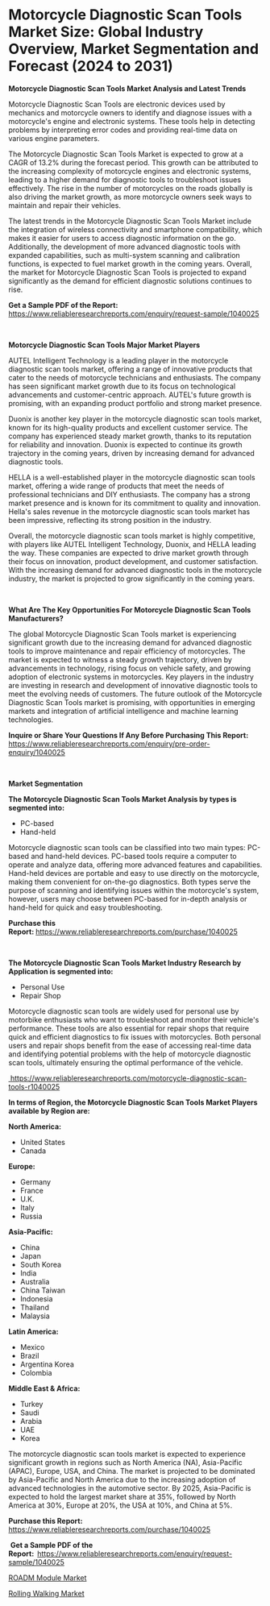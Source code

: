 <p><h1>Motorcycle Diagnostic Scan Tools Market Size: Global Industry Overview, Market Segmentation and Forecast (2024 to 2031)</h1></p><p><strong>Motorcycle Diagnostic Scan Tools Market Analysis and Latest Trends</strong></p>
<p><p>Motorcycle Diagnostic Scan Tools are electronic devices used by mechanics and motorcycle owners to identify and diagnose issues with a motorcycle's engine and electronic systems. These tools help in detecting problems by interpreting error codes and providing real-time data on various engine parameters.</p><p>The Motorcycle Diagnostic Scan Tools Market is expected to grow at a CAGR of 13.2% during the forecast period. This growth can be attributed to the increasing complexity of motorcycle engines and electronic systems, leading to a higher demand for diagnostic tools to troubleshoot issues effectively. The rise in the number of motorcycles on the roads globally is also driving the market growth, as more motorcycle owners seek ways to maintain and repair their vehicles.</p><p>The latest trends in the Motorcycle Diagnostic Scan Tools Market include the integration of wireless connectivity and smartphone compatibility, which makes it easier for users to access diagnostic information on the go. Additionally, the development of more advanced diagnostic tools with expanded capabilities, such as multi-system scanning and calibration functions, is expected to fuel market growth in the coming years. Overall, the market for Motorcycle Diagnostic Scan Tools is projected to expand significantly as the demand for efficient diagnostic solutions continues to rise.</p></p>
<p><strong>Get a Sample PDF of the Report:&nbsp;</strong> <a href="https://www.reliableresearchreports.com/enquiry/request-sample/1040025">https://www.reliableresearchreports.com/enquiry/request-sample/1040025</a></p>
<p>&nbsp;</p>
<p><strong>Motorcycle Diagnostic Scan Tools Major Market Players</strong></p>
<p><p>AUTEL Intelligent Technology is a leading player in the motorcycle diagnostic scan tools market, offering a range of innovative products that cater to the needs of motorcycle technicians and enthusiasts. The company has seen significant market growth due to its focus on technological advancements and customer-centric approach. AUTEL's future growth is promising, with an expanding product portfolio and strong market presence.</p><p>Duonix is another key player in the motorcycle diagnostic scan tools market, known for its high-quality products and excellent customer service. The company has experienced steady market growth, thanks to its reputation for reliability and innovation. Duonix is expected to continue its growth trajectory in the coming years, driven by increasing demand for advanced diagnostic tools.</p><p>HELLA is a well-established player in the motorcycle diagnostic scan tools market, offering a wide range of products that meet the needs of professional technicians and DIY enthusiasts. The company has a strong market presence and is known for its commitment to quality and innovation. Hella's sales revenue in the motorcycle diagnostic scan tools market has been impressive, reflecting its strong position in the industry.</p><p>Overall, the motorcycle diagnostic scan tools market is highly competitive, with players like AUTEL Intelligent Technology, Duonix, and HELLA leading the way. These companies are expected to drive market growth through their focus on innovation, product development, and customer satisfaction. With the increasing demand for advanced diagnostic tools in the motorcycle industry, the market is projected to grow significantly in the coming years.</p></p>
<p>&nbsp;</p>
<p><strong>What Are The Key Opportunities For Motorcycle Diagnostic Scan Tools Manufacturers?</strong></p>
<p><p>The global Motorcycle Diagnostic Scan Tools market is experiencing significant growth due to the increasing demand for advanced diagnostic tools to improve maintenance and repair efficiency of motorcycles. The market is expected to witness a steady growth trajectory, driven by advancements in technology, rising focus on vehicle safety, and growing adoption of electronic systems in motorcycles. Key players in the industry are investing in research and development of innovative diagnostic tools to meet the evolving needs of customers. The future outlook of the Motorcycle Diagnostic Scan Tools market is promising, with opportunities in emerging markets and integration of artificial intelligence and machine learning technologies.</p></p>
<p><strong>Inquire or Share Your Questions If Any Before Purchasing This Report:</strong> <a href="https://www.reliableresearchreports.com/enquiry/pre-order-enquiry/1040025">https://www.reliableresearchreports.com/enquiry/pre-order-enquiry/1040025</a></p>
<p>&nbsp;</p>
<p><strong>Market Segmentation</strong></p>
<p><strong>The Motorcycle Diagnostic Scan Tools Market Analysis by types is segmented into:</strong></p>
<p><ul><li>PC-based</li><li>Hand-held</li></ul></p>
<p><p>Motorcycle diagnostic scan tools can be classified into two main types: PC-based and hand-held devices. PC-based tools require a computer to operate and analyze data, offering more advanced features and capabilities. Hand-held devices are portable and easy to use directly on the motorcycle, making them convenient for on-the-go diagnostics. Both types serve the purpose of scanning and identifying issues within the motorcycle's system, however, users may choose between PC-based for in-depth analysis or hand-held for quick and easy troubleshooting.</p></p>
<p><strong>Purchase this Report:&nbsp;</strong><a href="https://www.reliableresearchreports.com/purchase/1040025">https://www.reliableresearchreports.com/purchase/1040025</a></p>
<p>&nbsp;</p>
<p><strong>The Motorcycle Diagnostic Scan Tools Market Industry Research by Application is segmented into:</strong></p>
<p><ul><li>Personal Use</li><li>Repair Shop</li></ul></p>
<p><p>Motorcycle diagnostic scan tools are widely used for personal use by motorbike enthusiasts who want to troubleshoot and monitor their vehicle's performance. These tools are also essential for repair shops that require quick and efficient diagnostics to fix issues with motorcycles. Both personal users and repair shops benefit from the ease of accessing real-time data and identifying potential problems with the help of motorcycle diagnostic scan tools, ultimately ensuring the optimal performance of the vehicle.</p></p>
<p><a href="https://www.reliableresearchreports.com/motorcycle-diagnostic-scan-tools-r1040025">&nbsp;https://www.reliableresearchreports.com/motorcycle-diagnostic-scan-tools-r1040025</a></p>
<p><strong>In terms of Region, the Motorcycle Diagnostic Scan Tools Market Players available by Region are:</strong></p>
<p>
    <p> <strong> North America: </strong>
        <ul>
            <li>United States</li>
            <li>Canada</li>
        </ul>
        </p> 
    <p> <strong> Europe: </strong>
        <ul>
            <li>Germany</li>
            <li>France</li>
            <li>U.K.</li>
            <li>Italy</li>
            <li>Russia</li>
        </ul>
        </p> 
    <p> <strong> Asia-Pacific: </strong>
        <ul>
            <li>China</li>
            <li>Japan</li>
            <li>South Korea</li>
            <li>India</li>
            <li>Australia</li>
            <li>China Taiwan</li>
            <li>Indonesia</li>
            <li>Thailand</li>
            <li>Malaysia</li>
        </ul>
        </p> 
    <p> <strong> Latin America: </strong>
        <ul>
            <li>Mexico</li>
            <li>Brazil</li>
            <li>Argentina Korea</li>
            <li>Colombia</li>
        </ul>
        </p> 
    <p> <strong> Middle East & Africa: </strong>
        <ul>
            <li>Turkey</li>
            <li>Saudi</li>
            <li>Arabia</li>
            <li>UAE</li>
            <li>Korea</li>
        </ul>
    </p>
    </p>
<p><p>The motorcycle diagnostic scan tools market is expected to experience significant growth in regions such as North America (NA), Asia-Pacific (APAC), Europe, USA, and China. The market is projected to be dominated by Asia-Pacific and North America due to the increasing adoption of advanced technologies in the automotive sector. By 2025, Asia-Pacific is expected to hold the largest market share at 35%, followed by North America at 30%, Europe at 20%, the USA at 10%, and China at 5%.</p></p>
<p><strong>Purchase this Report: </strong><a href="https://www.reliableresearchreports.com/purchase/1040025">https://www.reliableresearchreports.com/purchase/1040025</a></p>
<p>&nbsp;<strong>Get a Sample PDF of the Report:&nbsp;&nbsp;</strong><a href="https://www.reliableresearchreports.com/enquiry/request-sample/1040025">https://www.reliableresearchreports.com/enquiry/request-sample/1040025</a></p>
<p><strong></strong></p>
<p><p><a href="https://butternut-bug-553.notion.site/ROADM-Module-Market-Size-and-Market-Trends-Complete-Industry-Overview-2024-to-2031-ea7d2e83b22b425e9a0c01beb6e2f57c">ROADM Module Market</a></p><p><a href="https://view.publitas.com/reportprime-1/rolling-walking-market-trends-and-market-analysis-forecasted-for-period-2024-2031/">Rolling Walking Market</a></p></p>